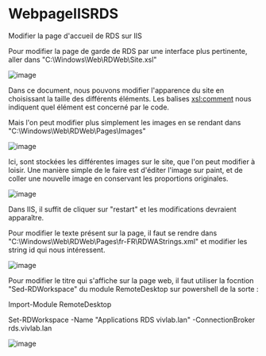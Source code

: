 # WebpageIISRDS
Modifier la page d'accueil de RDS sur IIS


Pour modifier la page de garde de RDS par une interface plus pertinente, aller dans "C:\Windows\Web\RDWeb\Site.xsl"

![image](https://github.com/GleissenJohnson/WebpageIISRDS/assets/115966414/ed28dbc8-a99c-4599-bf8a-757a154d05a5)

Dans ce document, nous pouvons modifier l'apparence du site en choisissant la taille des différents éléments. Les balises <xsl:comment> nous indiquent quel élément est concerné par le code.

Mais l'on peut modifier plus simplement les images en se rendant dans "C:\Windows\Web\RDWeb\Pages\Images"

![image](https://github.com/GleissenJohnson/WebpageIISRDS/assets/115966414/14614ced-81f4-460d-8e15-989a48209979)

Ici, sont stockées les différentes images sur le site, que l'on peut modifier à loisir. Une manière simple de le faire est d'éditer l'image sur paint, et de coller une nouvelle image en conservant les proportions originales.

![image](https://github.com/GleissenJohnson/WebpageIISRDS/assets/115966414/2e391339-f89d-4b80-9ef0-304819f79266)

Dans IIS, il suffit de cliquer sur "restart" et les modifications devraient apparaître.


Pour modifier le texte présent sur la page, il faut se rendre dans "C:\Windows\Web\RDWeb\Pages\fr-FR\RDWAStrings.xml" et modifier les string id qui nous intéressent.

![image](https://github.com/GleissenJohnson/WebpageIISRDS/assets/115966414/2ef15463-e4fd-4b96-9a2d-e42ce9354564)


Pour modifier le titre qui s'affiche sur la page web, il faut utiliser la focntion "Sed-RDWorkspace" du module RemoteDesktop sur powershell de la sorte :

Import-Module RemoteDesktop

Set-RDWorkspace -Name "Applications RDS vivlab.lan" -ConnectionBroker rds.vivlab.lan

![image](https://github.com/GleissenJohnson/WebpageIISRDS/assets/115966414/c3cc7b19-191e-4fbc-b869-9baff26ba054)
